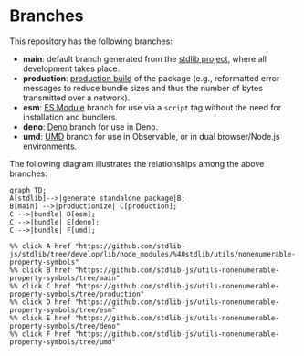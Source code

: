 <!--

@license Apache-2.0

Copyright (c) 2022 The Stdlib Authors.

Licensed under the Apache License, Version 2.0 (the "License");
you may not use this file except in compliance with the License.
You may obtain a copy of the License at

    http://www.apache.org/licenses/LICENSE-2.0

Unless required by applicable law or agreed to in writing, software
distributed under the License is distributed on an "AS IS" BASIS,
WITHOUT WARRANTIES OR CONDITIONS OF ANY KIND, either express or implied.
See the License for the specific language governing permissions and
limitations under the License.

-->

# Branches

This repository has the following branches:

-   **main**: default branch generated from the [stdlib project][stdlib-url], where all development takes place.
-   **production**: [production build][production-url] of the package (e.g., reformatted error messages to reduce bundle sizes and thus the number of bytes transmitted over a network).
-   **esm**: [ES Module][esm-url] branch for use via a `script` tag without the need for installation and bundlers.
-   **deno**: [Deno][deno-url] branch for use in Deno.
-   **umd**: [UMD][umd-url] branch for use in Observable, or in dual browser/Node.js environments.

The following diagram illustrates the relationships among the above branches:

```mermaid
graph TD;
A[stdlib]-->|generate standalone package|B;
B[main] -->|productionize| C[production];
C -->|bundle| D[esm];
C -->|bundle| E[deno];
C -->|bundle| F[umd];

%% click A href "https://github.com/stdlib-js/stdlib/tree/develop/lib/node_modules/%40stdlib/utils/nonenumerable-property-symbols"
%% click B href "https://github.com/stdlib-js/utils-nonenumerable-property-symbols/tree/main"
%% click C href "https://github.com/stdlib-js/utils-nonenumerable-property-symbols/tree/production"
%% click D href "https://github.com/stdlib-js/utils-nonenumerable-property-symbols/tree/esm"
%% click E href "https://github.com/stdlib-js/utils-nonenumerable-property-symbols/tree/deno"
%% click F href "https://github.com/stdlib-js/utils-nonenumerable-property-symbols/tree/umd"
```

[stdlib-url]: https://github.com/stdlib-js/stdlib/tree/develop/lib/node_modules/%40stdlib/utils/nonenumerable-property-symbols
[production-url]: https://github.com/stdlib-js/utils-nonenumerable-property-symbols/tree/production
[deno-url]: https://github.com/stdlib-js/utils-nonenumerable-property-symbols/tree/deno
[umd-url]: https://github.com/stdlib-js/utils-nonenumerable-property-symbols/tree/umd
[esm-url]: https://github.com/stdlib-js/utils-nonenumerable-property-symbols/tree/esm